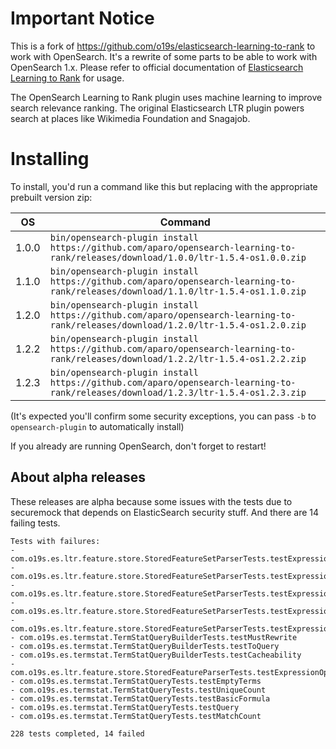 # Important Notice

This is a fork of https://github.com/o19s/elasticsearch-learning-to-rank to work with OpenSearch. It's a rewrite of some parts to be able to work with OpenSearch 1.x. Please refer to official documentation of [Elasticsearch Learning to Rank](http://elasticsearch-learning-to-rank.readthedocs.io) for usage.

The OpenSearch Learning to Rank plugin uses machine learning to improve search relevance ranking. The original Elasticsearch LTR plugin powers search at places like Wikimedia Foundation and Snagajob.


# Installing

To install, you'd run a command like this but replacing with the appropriate prebuilt version zip:

| OS     | Command |
| ------ | ------- |
| 1.0.0  | `bin/opensearch-plugin install https://github.com/aparo/opensearch-learning-to-rank/releases/download/1.0.0/ltr-1.5.4-os1.0.0.zip` |
| 1.1.0  | `bin/opensearch-plugin install https://github.com/aparo/opensearch-learning-to-rank/releases/download/1.1.0/ltr-1.5.4-os1.1.0.zip` |
| 1.2.0  | `bin/opensearch-plugin install https://github.com/aparo/opensearch-learning-to-rank/releases/download/1.2.0/ltr-1.5.4-os1.2.0.zip` |
| 1.2.2  | `bin/opensearch-plugin install https://github.com/aparo/opensearch-learning-to-rank/releases/download/1.2.2/ltr-1.5.4-os1.2.2.zip` |
| 1.2.3  | `bin/opensearch-plugin install https://github.com/aparo/opensearch-learning-to-rank/releases/download/1.2.3/ltr-1.5.4-os1.2.3.zip` |


(It's expected you'll confirm some security exceptions, you can pass `-b` to `opensearch-plugin` to automatically install)

If you already are running OpenSearch, don't forget to restart!


## About alpha releases

These releases are alpha because some issues with the tests due to securemock that depends on ElasticSearch security stuff.
And there are 14 failing tests.

```
Tests with failures:
- com.o19s.es.ltr.feature.store.StoredFeatureSetParserTests.testExpressionDoubleQueryParameter
- com.o19s.es.ltr.feature.store.StoredFeatureSetParserTests.testExpressionMissingQueryParameter
- com.o19s.es.ltr.feature.store.StoredFeatureSetParserTests.testExpressionIntegerQueryParameter
- com.o19s.es.ltr.feature.store.StoredFeatureSetParserTests.testExpressionShortQueryParameter
- com.o19s.es.ltr.feature.store.StoredFeatureSetParserTests.testExpressionInvalidQueryParameter
- com.o19s.es.termstat.TermStatQueryBuilderTests.testMustRewrite
- com.o19s.es.termstat.TermStatQueryBuilderTests.testToQuery
- com.o19s.es.termstat.TermStatQueryBuilderTests.testCacheability
- com.o19s.es.ltr.feature.store.StoredFeatureParserTests.testExpressionOptimization
- com.o19s.es.termstat.TermStatQueryTests.testEmptyTerms
- com.o19s.es.termstat.TermStatQueryTests.testUniqueCount
- com.o19s.es.termstat.TermStatQueryTests.testBasicFormula
- com.o19s.es.termstat.TermStatQueryTests.testQuery
- com.o19s.es.termstat.TermStatQueryTests.testMatchCount

228 tests completed, 14 failed
```
